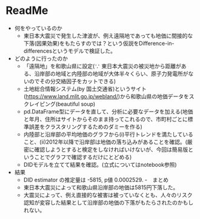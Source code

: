 # ReadMe
- 何をやっているのか
  - 東日本大震災で発生した津波が、例え遠隔地であっても地価に間接的な下落(因果効果)をもたらすのでは？という仮説をDifference-in-differencesというモデルで検証した。
- どのように行ったのか
  - 「遠隔地」を和歌山県に設定(∵ 東日本大震災の被災地から距離がある、沿岸部の地域と内陸部の地域が大体半々くらい、原子力発電所がないのでその分交絡因子をカットできる)
  - 土地総合情報システム(by 国土交通省)というサイト(https://www.land.mlit.go.jp/webland/)から和歌山県の地価データをスクレイピング(beautiful soup)
  - pd.DataFrame型にデータを直して、分析に必要なデータを加える(地価と年月、住所はサイトからそのまま持ってこれるので、市町村ごとに標準誤差をクラスタリングするためのダミーを作る)
  - 内陸部と沿岸部の平均地価のグラフから(i)平行トレンドを満たしていること、(ii)2012年以降で沿岸部は地価の落ち込みがあることを確認。(厳密に確認しようとすると検定をしなければいけないが、今回は簡易版ということでグラフで確認するだけにとどめる)
  - DIDモデルを立てて結果を確認。(立式についてはnotebook参照)
- 結果
  - DID estimator の推定量は -5815, p値 0.0002529.
-　まとめ
  - 東日本大震災によって和歌山県沿岸部の地価は5815円下落した。
  - 大震災によって、例え直接的な被害は被っていなくとも、人々のリスク認知が変容した結果として沿岸部の地価の下落がもたらされたのかもしれない。
